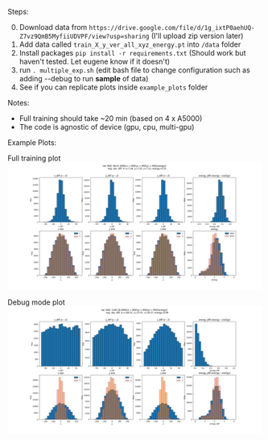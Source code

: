 Steps:

0. Download data from `https://drive.google.com/file/d/1g_ixtP0aehUQ-Z7vz9QmB5MyfiiUDVPF/view?usp=sharing` (I'll upload zip version later)
1. Add data called `train_X_y_ver_all_xyz_energy.pt` into `/data` folder
2. Install packages `pip install -r requirements.txt` (Should work but haven't tested. Let eugene know if it doesn't)
3. run `. multiple_exp.sh` (edit bash file to change configuration such as adding --debug to run **sample** of data)
4. See if you can replicate plots inside `example_plots` folder

Notes:
- Full training should take ~20 min (based on 4 x A5000)
- The code is agnostic of device (gpu, cpu, multi-gpu)

Example Plots:

Full training plot
![Example Image](example_plots/pointNET_hist.png)

Debug mode plot
![Example Image](example_plots/debug_pointNET_hist.png)
